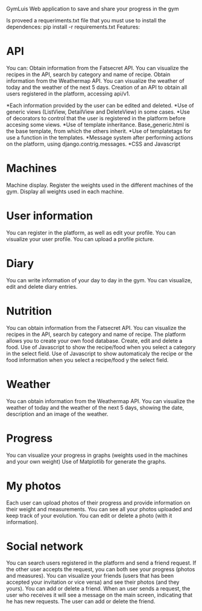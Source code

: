 GymLuis
Web application to save and share your progress in the gym

Is proveed a requeriments.txt file that you must use to install the dependences: pip install -r requirements.txt
Features:

API
===
You can:
  Obtain information from the Fatsecret API. You can visualize the recipes in the API, search by category and name of recipe.
  Obtain information from the Weathermap API. You can visualize the weather of today and the weather of the next 5 days.
Creation of an API to obtain all users registered in the platform, accessing api/v1.

*Each information provided by the user can be edited and deleted.
*Use of generic views (ListView, DetailView and DeleteView) in some cases.
*Use of decorators to control that the user is registered in the platform before accesing some views.
*Use of template inheritance. Base_generic.html is the base template, from which the others inherit.
*Use of templatetags for use a function in the templates.
*Message system after performing actions on the platform, using django.contrig.messages.
*CSS and Javascript

Machines
========
Machine display.
Register the weights used in the different machines of the gym.
Display all weights used in each machine.
  
User information
================
You can register in the platform, as well as edit your profile.
You can visualize your user profile.
You can upload a profile picture.

Diary
=====
You can write information of your day to day in the gym.
You can visualize, edit and delete diary entries.

Nutrition
=========
You can obtain information from the Fatsecret API. You can visualize the recipes in the API, search by category and name of recipe.
The platform allows you to create your own food database.
Create, edit and delete a food.
Use of Javascript to show the recipe/food when you select a category in the select field.
Use of Javascript to show automaticaly the recipe or the food information when you select a recipe/food y the select field. 

Weather
=======
You can obtain information from the Weathermap API.
You can visualize the weather of today and the weather of the next 5 days, showing the date, description and an image of the weather.

Progress
========
You can visualize your progress in graphs (weights used in the machines and your own weight)
Use of Matplotlib for generate the graphs.

My photos
=========
Each user can upload photos of their progress and provide information on their weight and measurements.
You can see all your photos uploaded and keep track of your evolution.
You can edit or delete a photo (with it information).

Social network
==============
You can search users registered in the platform and send a friend request. If the other user accepts the request, you can both see your progress (photos and measures).
You can visualize your friends (users that has been accepted your invitation or vice versa) and see their photos (and they yours).
You can add or delete a friend.
When an user sends a request, the user who receives it will see a message on the main screen, indicating that he has new requests. The user can add or delete the friend.




